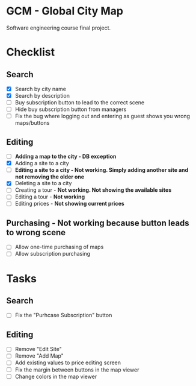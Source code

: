 # GCM - Global City Map
Software engineering course final project.

# Checklist
## Search 
- [x] Search by city name
- [x] Search by description
- [ ] Buy subscription button to lead to the correct scene
- [ ] Hide buy subscription button from managers
- [ ] Fix the bug where logging out and entering as guest shows you wrong maps/buttons

## Editing
- [ ] **Adding a map to the city - DB exception**
- [x] Adding a site to a city 
- [ ] **Editing a site to a city - Not working. Simply adding another site and not removing the older one**
- [x] Deleting a site to a city
- [ ] Creating a tour - **Not working. Not showing the available sites**
- [ ] Editing a tour - **Not working**
- [ ] Editing prices - **Not showing current prices**

## Purchasing - Not working because button leads to wrong scene
- [ ] Allow one-time purchasing of maps
- [ ] Allow subscription purchasing

# Tasks
## Search
- [ ] Fix the "Purhcase Subscription" button

## Editing
- [ ] Remove "Edit Site"
- [ ] Remove "Add Map" 
- [ ] Add existing values to price editing screen
- [ ] Fix the margin between buttons in the map viewer
- [ ] Change colors in the map viewer
